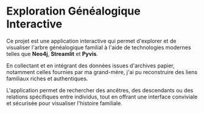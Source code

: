 # Exploration Généalogique Interactive

Ce projet est une application interactive qui permet d'explorer et de visualiser l'arbre généalogique familial à l'aide de technologies modernes telles que **Neo4j**, **Streamlit** et **Pyvis**.

En collectant et en intégrant des données issues d'archives papier, notamment celles fournies par ma grand-mère, j'ai pu reconstruire des liens familiaux riches et authentiques.

L'application permet de rechercher des ancêtres, des descendants ou des relations spécifiques entre individus, tout en offrant une interface conviviale et sécurisée pour visualiser l'histoire familiale.
